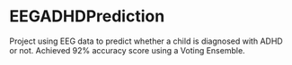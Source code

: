 # EEGADHDPrediction
Project using EEG data to predict whether a child is diagnosed with ADHD or not. Achieved 92% accuracy score using a Voting Ensemble.
